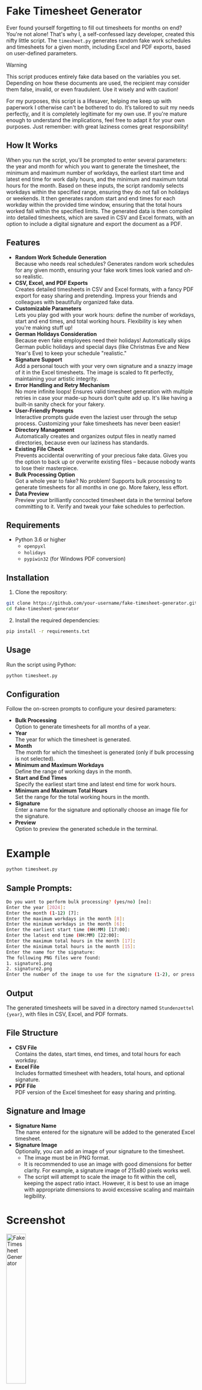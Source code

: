 # Fake Timesheet Generator
Ever found yourself forgetting to fill out timesheets for months on end? You're not alone! That's why I, a self-confessed lazy developer, created this nifty little script. The `timesheet.py` generates random fake work schedules and timesheets for a given month, including Excel and PDF exports, based on user-defined parameters.

> [!WARNING]
> This script produces entirely fake data based on the variables you set. Depending on how these documents are used, the recipient may consider them false, invalid, or even fraudulent. Use it wisely and with caution!

For my purposes, this script is a lifesaver, helping me keep up with paperwork I otherwise can't be bothered to do. It’s tailored to suit my needs perfectly, and it is completely legitimate for my own use. If you're mature enough to understand the implications, feel free to adapt it for your own purposes. Just remember: with great laziness comes great responsibility!

## How It Works
When you run the script, you'll be prompted to enter several parameters: the year and month for which you want to generate the timesheet, the minimum and maximum number of workdays, the earliest start time and latest end time for work daily hours, and the minimum and maximum total hours for the month. Based on these inputs, the script randomly selects workdays within the specified range, ensuring they do not fall on holidays or weekends. It then generates random start and end times for each workday within the provided time window, ensuring that the total hours worked fall within the specified limits. The generated data is then compiled into detailed timesheets, which are saved in CSV and Excel formats, with an option to include a digital signature and export the document as a PDF.

## Features
- **Random Work Schedule Generation**<br>Because who needs real schedules? Generates random work schedules for any given month, ensuring your fake work times look varied and oh-so realistic.
- **CSV, Excel, and PDF Exports**<br>Creates detailed timesheets in CSV and Excel formats, with a fancy PDF export for easy sharing and pretending. Impress your friends and colleagues with beautifully organized fake data.
- **Customizable Parameters**<br>Lets you play god with your work hours: define the number of workdays, start and end times, and total working hours. Flexibility is key when you're making stuff up!
- **German Holidays Consideration**<br>Because even fake employees need their holidays! Automatically skips German public holidays and special days (like Christmas Eve and New Year's Eve) to keep your schedule "realistic."
- **Signature Support**<br>Add a personal touch with your very own signature and a snazzy image of it in the Excel timesheets. The image is scaled to fit perfectly, maintaining your artistic integrity.
- **Error Handling and Retry Mechanism**<br>No more infinite loops! Ensures valid timesheet generation with multiple retries in case your made-up hours don’t quite add up. It's like having a built-in sanity check for your fakery.
- **User-Friendly Prompts**<br>Interactive prompts guide even the laziest user through the setup process. Customizing your fake timesheets has never been easier!
- **Directory Management**<br>Automatically creates and organizes output files in neatly named directories, because even our laziness has standards.
- **Existing File Check**<br>Prevents accidental overwriting of your precious fake data. Gives you the option to back up or overwrite existing files – because nobody wants to lose their masterpiece.
- **Bulk Processing Option**<br>Got a whole year to fake? No problem! Supports bulk processing to generate timesheets for all months in one go. More fakery, less effort.
- **Data Preview**<br>Preview your brilliantly concocted timesheet data in the terminal before committing to it. Verify and tweak your fake schedules to perfection.

## Requirements
- Python 3.6 or higher
    - `openpyxl`
    - `holidays`
    - `pypiwin32` (for Windows PDF conversion)

## Installation

1. Clone the repository:
```bash
git clone https://github.com/your-username/fake-timesheet-generator.git
cd fake-timesheet-generator
```

2. Install the required dependencies:
```bash
pip install -r requirements.txt
```

## Usage
Run the script using Python:
```bash
python timesheet.py
```

## Configuration
Follow the on-screen prompts to configure your desired parameters:

- **Bulk Processing**<br>Option to generate timesheets for all months of a year.
- **Year**<br>The year for which the timesheet is generated.
- **Month**<br>The month for which the timesheet is generated (only if bulk processing is not selected).
- **Minimum and Maximum Workdays**<br>Define the range of working days in the month.
- **Start and End Times**<br>Specify the earliest start time and latest end time for work hours.
- **Minimum and Maximum Total Hours**<br>Set the range for the total working hours in the month.
- **Signature**<br>Enter a name for the signature and optionally choose an image file for the signature.
- **Preview**<br>Option to preview the generated schedule in the terminal.

# Example
```bash
python timesheet.py
```

## Sample Prompts:
```sh
Do you want to perform bulk processing? (yes/no) [no]:
Enter the year [2024]:
Enter the month (1-12) [7]:
Enter the maximum workdays in the month [8]:
Enter the minimum workdays in the month [6]:
Enter the earliest start time (HH:MM) [17:00]:
Enter the latest end time (HH:MM) [22:00]:
Enter the maximum total hours in the month [17]:
Enter the minimum total hours in the month [15]:
Enter the name for the signature:
The following PNG files were found:
1. signature1.png
2. signature2.png
Enter the number of the image to use for the signature (1-2), or press Enter to skip:
```

## Output
The generated timesheets will be saved in a directory named `Stundenzettel {year}`, with files in CSV, Excel, and PDF formats.

## File Structure
- **CSV File**<br>Contains the dates, start times, end times, and total hours for each workday.
- **Excel File**<br>Includes formatted timesheet with headers, total hours, and optional signature.
- **PDF File**<br>PDF version of the Excel timesheet for easy sharing and printing.

## Signature and Image
- **Signature Name**<br>The name entered for the signature will be added to the generated Excel timesheet.
- **Signature Image**<br>Optionally, you can add an image of your signature to the timesheet.
    - The image must be in PNG format.
    - It is recommended to use an image with good dimensions for better clarity. For example, a signature image of 215x80 pixels works well.
    - The script will attempt to scale the image to fit within the cell, keeping the aspect ratio intact. However, it is best to use an image with appropriate dimensions to avoid excessive scaling and maintain legibility.

# Screenshot
<img src="https://github.com/ot2i7ba/FTGenerator/blob/main/assets/screenshot.png" width="32%" alt="Fake Timesheet Generator"> 

___

# License
This project is licensed under the **[MIT license](https://github.com/ot2i7ba/FTGenerator/blob/main/LICENSE)**, providing users with flexibility and freedom to use and modify the software according to their needs.

# Contributing
Contributions are welcome! Please fork the repository and submit a pull request for review.

# Disclaimer
This project is provided without warranties. Users are advised to review the accompanying license for more information on the terms of use and limitations of liability.

# Conclusion
Let's be honest: I'm too lazy to fill out timesheets regularly. In fact, I've been known to forget them for months, sometimes even years! Instead of manually creating Excel tables and saving them as PDFs, I built this handy little helper. It's tailored to my needs, which is why the generated files are in German. But don't worry, you can customize the script to suit your own preferences. So, if you're as forgetful (or lazy) as I am, this script might just save your day!

